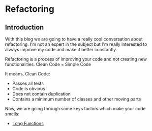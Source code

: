 # Refactoring

## Introduction

With this blog we are going to have a really cool conversation about refactoring. I'm not an expert in the subject but
I'm really interested to always improve my code and make it better constantly.

Refactoring is a process of improving your code and not creating new functionalities.
Clean Code = Simple Code

It means, Clean Code:

 - Passes all tests
 - Code is obvious
 - Does not contain duplication
 - Contains a minimum number of classes and other moving parts

Now, we are going through some keys factors which make your code smells:

 - [Long Functions](./long-functions.md)
